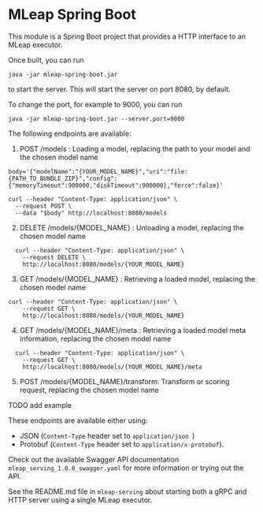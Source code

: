 # MLeap Spring Boot

This module is a Spring Boot project that provides a HTTP interface to an MLeap executor.

Once built, you can run 

```java -jar mleap-spring-boot.jar```

to start the server. This will start the server on port 8080, by default.

To change the port, for example to 9000, you can run

```java -jar mleap-spring-boot.jar --server.port=9000```

The following endpoints are available:

1. POST /models : Loading a model, replacing the path to your model and the chosen model name

```
body='{"modelName":"{YOUR_MODEL_NAME}","uri":"file:{PATH_TO_BUNDLE_ZIP}","config":{"memoryTimeout":900000,"diskTimeout":900000},"force":false}'

curl --header "Content-Type: application/json" \
  --request POST \
  --data "$body" http://localhost:8080/models
```

2. DELETE /models/{MODEL_NAME} : Unloading a model, replacing the chosen model name

```
  curl --header "Content-Type: application/json" \
    --request DELETE \
    http://localhost:8080/models/{YOUR_MODEL_NAME}
```

3. GET /models/{MODEL_NAME} : Retrieving a loaded model, replacing the chosen model name

```
curl --header "Content-Type: application/json" \
    --request GET \
    http://localhost:8080/models/{YOUR_MODEL_NAME}
```

4. GET /models/{MODEL_NAME}/meta : Retrieving a loaded model meta information, replacing the chosen model name

```
  curl --header "Content-Type: application/json" \
    --request GET \
    http://localhost:8080/models/{YOUR_MODEL_NAME}/meta

```

5. POST /models/{MODEL_NAME}/transform: Transform or scoring request, replacing the chosen model name

TODO add example

These endpoints are available either using: 
- JSON (`Content-Type` header set to `application/json `)
- Protobuf (`Content-Type` header set to `application/x-protobuf`).

Check out the available Swagger API documentation `mleap_serving_1.0.0_swagger.yaml` for more information or trying out the API.

See the README.md file in `mleap-serving` about starting both a gRPC and HTTP server using a single MLeap executor.